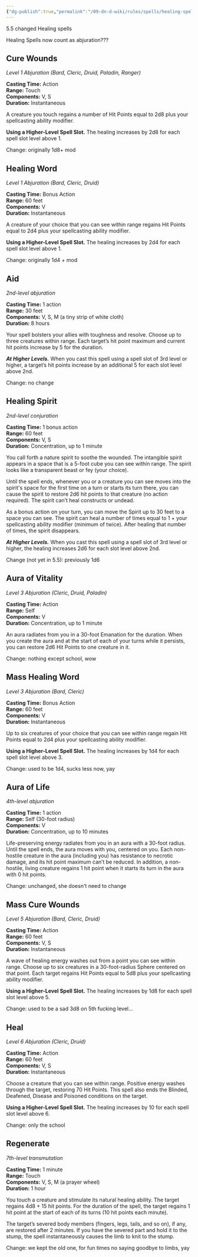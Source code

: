 ```yaml
---
{"dg-publish":true,"permalink":"/09-dn-d-wiki/rules/spells/healing-spells/"}
---
```



5.5 changed Healing spells

Healing Spells now count as abjuration??? 

## Cure Wounds 
_Level 1 Abjuration (Bard, Cleric, Druid, Paladin, Ranger)_

**Casting Time:** Action  
**Range:** Touch  
**Components:** V, S  
**Duration:** Instantaneous

A creature you touch regains a number of Hit Points equal to 2d8 plus your spellcasting ability modifier.

**Using a Higher-Level Spell Slot.** The healing increases by 2d8 for each spell slot level above 1.

Change: originally 1d8+ mod

## Healing Word
_Level 1 Abjuration (Bard, Cleric, Druid)_

**Casting Time:** Bonus Action  
**Range:** 60 feet  
**Components:** V  
**Duration:** Instantaneous

A creature of your choice that you can see within range regains Hit Points equal to 2d4 plus your spellcasting ability modifier.

**Using a Higher-Level Spell Slot.** The healing increases by 2d4 for each spell slot level above 1.

Change: originally 1d4 + mod

## Aid
_2nd-level abjuration_

**Casting Time:** 1 action  
**Range:** 30 feet  
**Components:** V, S, M (a tiny strip of white cloth)  
**Duration:** 8 hours

Your spell bolsters your allies with toughness and resolve. Choose up to three creatures within range. Each target’s hit point maximum and current hit points increase by 5 for the duration.

**_At Higher Levels._** When you cast this spell using a spell slot of 3rd level or higher, a target’s hit points increase by an additional 5 for each slot level above 2nd.

Change: no change

## Healing Spirit
_2nd-level conjuration_

**Casting Time:** 1 bonus action  
**Range:** 60 feet  
**Components:** V, S  
**Duration:** Concentration, up to 1 minute

You call forth a nature spirit to soothe the wounded. The intangible spirit appears in a space that is a 5-foot cube you can see within range. The spirit looks like a transparent beast or fey (your choice).

Until the spell ends, whenever you or a creature you can see moves into the spirit's space for the first time on a turn or starts its turn there, you can cause the spirit to restore 2d6 hit points to that creature (no action required). The spirit can’t heal constructs or undead.

As a bonus action on your turn, you can move the Spirit up to 30 feet to a space you can see. The spirit can heal a number of times equal to 1 + your spellcasting ability modifier (minimum of twice). After healing that number of times, the spirit disappears.

**_At Higher Levels._** When you cast this spell using a spell slot of 3rd level or higher, the healing increases 2d6 for each slot level above 2nd.

Change (not yet in 5.5): previously 1d6


## Aura of Vitality
_Level 3 Abjuration (Cleric, Druid, Paladin)_

**Casting Time:** Action  
**Range:** Self  
**Components:** V  
**Duration:** Concentration, up to 1 minute

An aura radiates from you in a 30-foot Emanation for the duration. When you create the aura and at the start of each of your turns while it persists, you can restore 2d6 Hit Points to one creature in it.

Change: nothing except school, wow


## Mass Healing Word
_Level 3 Abjuration (Bard, Cleric)_

**Casting Time:** Bonus Action  
**Range:** 60 feet  
**Components:** V  
**Duration:** Instantaneous

Up to six creatures of your choice that you can see within range regain Hit Points equal to 2d4 plus your spellcasting ability modifier.

**Using a Higher-Level Spell Slot.** The healing increases by 1d4 for each spell slot level above 3.

Change: used to be 1d4, sucks less now, yay

## Aura of Life
_4th-level abjuration_

**Casting Time:** 1 action  
**Range:** Self (30-foot radius)  
**Components:** V  
**Duration:** Concentration, up to 10 minutes

Life-preserving energy radiates from you in an aura with a 30-foot radius. Until the spell ends, the aura moves with you, centered on you. Each non-hostile creature in the aura (including you) has resistance to necrotic damage, and its hit point maximum can’t be reduced. In addition, a non-hostile, living creature regains 1 hit point when it starts its turn in the aura with 0 hit points.

Change: unchanged, she doesn't need to change

## Mass Cure Wounds
_Level 5 Abjuration (Bard, Cleric, Druid)_

**Casting Time:** Action  
**Range:** 60 feet  
**Components:** V, S  
**Duration:** Instantaneous

A wave of healing energy washes out from a point you can see within range. Choose up to six creatures in a 30-foot-radius Sphere centered on that point. Each target regains Hit Points equal to 5d8 plus your spellcasting ability modifier.

**Using a Higher-Level Spell Slot.** The healing increases by 1d8 for each spell slot level above 5.

Change: used to be a sad 3d8 on 5th fucking level... 

## Heal
_Level 6 Abjuration (Cleric, Druid)_

**Casting Time:** Action  
**Range:** 60 feet  
**Components:** V, S  
**Duration:** Instantaneous

Choose a creature that you can see within range. Positive energy washes through the target, restoring 70 Hit Points. This spell also ends the Blinded, Deafened, Disease and Poisoned conditions on the target.

**Using a Higher-Level Spell Slot.** The healing increases by 10 for each spell slot level above 6.

Change: only the school

## Regenerate
_7th-level transmutation_

**Casting Time:** 1 minute  
**Range:** Touch  
**Components:** V, S, M (a prayer wheel)  
**Duration:** 1 hour

You touch a creature and stimulate its natural healing ability. The target regains 4d8 + 15 hit points. For the duration of the spell, the target regains 1 hit point at the start of each of its turns (10 hit points each minute).

The target’s severed body members (fingers, legs, tails, and so on), if any, are restored after 2 minutes. If you have the severed part and hold it to the stump, the spell instantaneously causes the limb to knit to the stump.

Change: we kept the old one, for fun times no saying goodbye to limbs, yay  